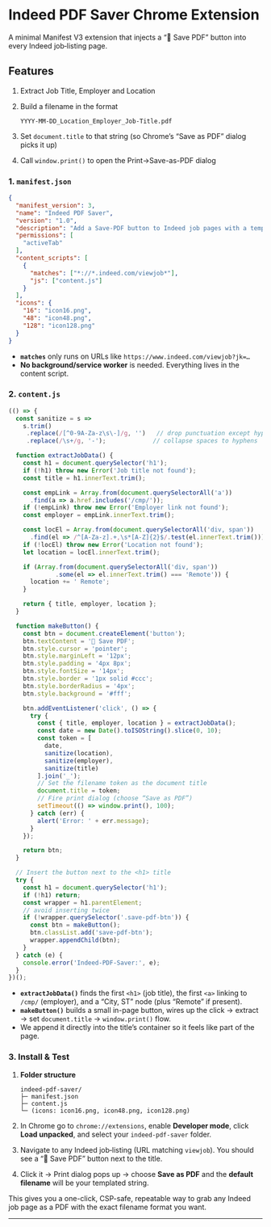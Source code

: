 # Indeed PDF Saver Chrome Extension

A minimal Manifest V3 extension that injects a “💾 Save PDF” button into every Indeed job‐listing page. 

## Features

1. Extract Job Title, Employer and Location
2. Build a filename in the format

   ```
   YYYY-MM-DD_Location_Employer_Job-Title.pdf
   ```
3. Set `document.title` to that string (so Chrome’s “Save as PDF” dialog picks it up)
4. Call `window.print()` to open the Print→Save-as-PDF dialog

### 1. `manifest.json`

```json
{
  "manifest_version": 3,
  "name": "Indeed PDF Saver",
  "version": "1.0",
  "description": "Add a Save-PDF button to Indeed job pages with a templated filename.",
  "permissions": [
    "activeTab"
  ],
  "content_scripts": [
    {
      "matches": ["*://*.indeed.com/viewjob*"],
      "js": ["content.js"]
    }
  ],
  "icons": {
    "16": "icon16.png",
    "48": "icon48.png",
    "128": "icon128.png"
  }
}
```

* **`matches`** only runs on URLs like `https://www.indeed.com/viewjob?jk=…`
* **No background/service worker** is needed. Everything lives in the content script.

### 2. `content.js`

```javascript
(() => {
  const sanitize = s =>
    s.trim()
     .replace(/[^0-9A-Za-z\s\-]/g, '')   // drop punctuation except hyphens/spaces
     .replace(/\s+/g, '-');             // collapse spaces to hyphens

  function extractJobData() {
    const h1 = document.querySelector('h1');
    if (!h1) throw new Error('Job title not found');
    const title = h1.innerText.trim();

    const empLink = Array.from(document.querySelectorAll('a'))
      .find(a => a.href.includes('/cmp/'));
    if (!empLink) throw new Error('Employer link not found');
    const employer = empLink.innerText.trim();

    const locEl = Array.from(document.querySelectorAll('div, span'))
      .find(el => /^[A-Za-z].+,\s*[A-Z]{2}$/.test(el.innerText.trim()));
    if (!locEl) throw new Error('Location not found');
    let location = locEl.innerText.trim();

    if (Array.from(document.querySelectorAll('div, span'))
             .some(el => el.innerText.trim() === 'Remote')) {
      location += ' Remote';
    }

    return { title, employer, location };
  }

  function makeButton() {
    const btn = document.createElement('button');
    btn.textContent = '💾 Save PDF';
    btn.style.cursor = 'pointer';
    btn.style.marginLeft = '12px';
    btn.style.padding = '4px 8px';
    btn.style.fontSize = '14px';
    btn.style.border = '1px solid #ccc';
    btn.style.borderRadius = '4px';
    btn.style.background = '#fff';

    btn.addEventListener('click', () => {
      try {
        const { title, employer, location } = extractJobData();
        const date = new Date().toISOString().slice(0, 10);
        const token = [
          date,
          sanitize(location),
          sanitize(employer),
          sanitize(title)
        ].join('_');
        // Set the filename token as the document title
        document.title = token;
        // Fire print dialog (choose “Save as PDF”)
        setTimeout(() => window.print(), 100);
      } catch (err) {
        alert('Error: ' + err.message);
      }
    });

    return btn;
  }

  // Insert the button next to the <h1> title
  try {
    const h1 = document.querySelector('h1');
    if (!h1) return;
    const wrapper = h1.parentElement;
    // avoid inserting twice
    if (!wrapper.querySelector('.save-pdf-btn')) {
      const btn = makeButton();
      btn.classList.add('save-pdf-btn');
      wrapper.appendChild(btn);
    }
  } catch (e) {
    console.error('Indeed-PDF-Saver:', e);
  }
})();
```

* **`extractJobData()`** finds the first `<h1>` (job title), the first `<a>` linking to `/cmp/` (employer), and a “City, ST” node (plus “Remote” if present).
* **`makeButton()`** builds a small in-page button, wires up the click → extract → set `document.title` → `window.print()` flow.
* We append it directly into the title’s container so it feels like part of the page.

### 3. Install & Test

1. **Folder structure**

   ```
   indeed-pdf-saver/
   ├─ manifest.json
   ├─ content.js
   └─ (icons: icon16.png, icon48.png, icon128.png)
   ```
2. In Chrome go to `chrome://extensions`, enable **Developer mode**, click **Load unpacked**, and select your `indeed-pdf-saver` folder.
3. Navigate to any Indeed job‐listing (URL matching `viewjob`). You should see a “💾 Save PDF” button next to the title.
4. Click it → Print dialog pops up → choose **Save as PDF** and the **default filename** will be your templated string.

This gives you a one-click, CSP-safe, repeatable way to grab any Indeed job page as a PDF with the exact filename format you want.

___